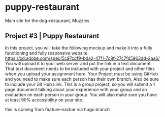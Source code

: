 # puppy-restaurant
Main site for the dog-restaurant, Muzzles

## Project #3 | Puppy Restaurant
In this project, you will take the following mockup and make it into a fully functioning and fully responsive website.
https://xd.adobe.com/spec/5c97cdf9-bda2-47f1-7c8f-27c7fd5963dd-2aa6/
You will upload it to your web server and put the link in a text document.
That text document needs to be included with your project and other files when you upload your assignment here.
Your Project must be using GitHub and you need to make sure each person has their own branch. Also be sure to include your Git Hub Link.
This is a group project, so you will submit a 1 page document talking about your experience with your group and an evaluation on each person in your group.
You will also make sure you have at least 90% accessibility on your site.

this is coming from feature-navbar via hugo branch
